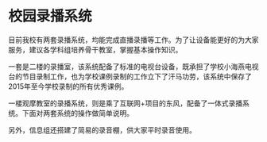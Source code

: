 # 校园录播系统

目前我校有两套录播系统，均能完成直播录播等工作。为了让设备能更好的为大家服务，建议各学科组培养骨干教室，掌握基本操作知识。

一套是二楼的录播室，该系统配备了标准的电视台设备，既承担了学校小海燕电视台的节目录制工作，也为学校课例录制的工作立下了汗马功劳，该系统中保存了2015年至今学校录制的所有优秀课例。

一楼观摩教室的录播系统，则是乘了互联网+项目的东风，配备了一体式录播系统。下面对两套系统的操作做简单说明。

另外，信息组还搭建了简易的录音棚，供大家平时录音使用。

